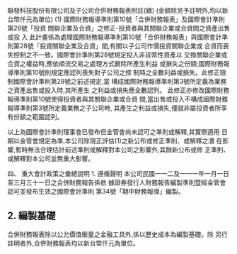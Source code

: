 聯發科技股份有限公司及子公司合併財務報表附註(續)
(金額除另予註明外,均以新台幣仟元為單位)
(1) 國際財務報導準則第10號「合併財務報表」及國際會計準則第28號「投資 關聯企業及合資」之修正-投資者與其關聯企業或合資間之資產出售或投 入 此計畫係為處理國際財務報導準則第10號「合併財務報表」與國際會計準 則第28號「投資關聯企業及合資」間,有關以子公司作價投資關聯企業或 合資而喪失控制之不一致。國際會計準則第28號規定投入非貨幣性資產以 交換關聯企業或合資之權益時,應依順流交易之處理方式銷除所產生利益 或損失之份額;國際財務報導準則第10號則規定應認列喪失對子公司之控 制時之全數利益或損失。此修正限制國際會計準則第28號之前述規定,當 構成國際財務報導準則第3號所定義為業務之資產出售或投入時,其所產生 之利益或損失應全數認列。 此修正亦修改國際財務報導準則第10號使得投資者與其關聯企業或合資 間,當出售或投入不構成國際財務報導準則第3號所定義業務之子公司時, 其產生之利益或損失,僅就非屬投資者所享有份額之範圍認列。

以上為國際會計準則理事會已發布但金管會尚未認可之準則或解釋,其實際適用 日期以金管會規定為準,本公司除現正評估(1)之新公布或修正準則、或解釋之潛 在影響,暫時無法合理估計前述準則或解釋對本公司之影響外,其餘新公布或修 正準則、或解釋對本公司並無重大影響。

四、 重大會計政策之彙總說明 1. 遵循聲明 本公司民國一一二及一一一年一月一日至三月三十一日之合併財務報告係依 據證券發行人財務報告編製準則暨經金管會認可並發布生效之國際會計準則 第34號「期中財務報導」編製。

## 2. 編製基礎

合併財務報表除以公允價值衡量之金融工具外,係以歷史成本為編製基礎。除 另行註明者外,合併財務報表均以新台幣仟元為單位。